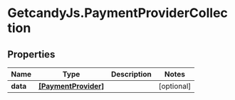 # GetcandyJs.PaymentProviderCollection

## Properties

Name | Type | Description | Notes
------------ | ------------- | ------------- | -------------
**data** | [**[PaymentProvider]**](PaymentProvider.md) |  | [optional] 


